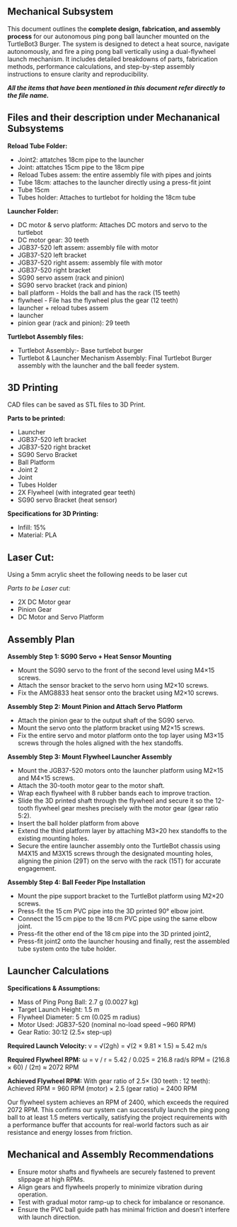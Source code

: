 ## Mechanical Subsystem

This document outlines the **complete design, fabrication, and assembly process** for our autonomous ping pong ball launcher mounted on the TurtleBot3 Burger. The system is designed to detect a heat source, navigate autonomously, and fire a ping pong ball vertically using a dual-flywheel launch mechanism. It includes detailed breakdowns of parts, fabrication methods, performance calculations, and step-by-step assembly instructions to ensure clarity and reproducibility.

**_All the items that have been mentioned in this document refer directly to the file name._**


## Files and their description under Mechananical Subsystems

**Reload Tube Folder:**
- Joint2: attatches 18cm pipe to the launcher 
- Joint: attatches 15cm pipe to the 18cm pipe 
- Reload Tubes assem: the entire assembly file with pipes and joints
- Tube 18cm: attaches to the launcher directly using a press-fit joint
- Tube 15cm
- Tubes holder: Attaches to turtlebot for holding the 18cm tube 

**Launcher Folder:**
- DC motor & servo platform: Attaches DC motors and servo to the turtlebot 
- DC motor gear: 30 teeth 
- JGB37-520 left assem: assembly file with motor
- JGB37-520 left bracket  
- JGB37-520 right assem: assembly file with motor  
- JGB37-520 right bracket  
- SG90 servo assem (rack and pinion)  
- SG90 servo bracket (rack and pinion)  
- ball platform - Holds the ball and has the rack (15 teeth)
- flywheel - File has the flywheel plus the gear (12 teeth) 
- launcher + reload tubes assem  
- launcher  
- pinion gear (rack and pinion): 29 teeth

**Turtlebot Assembly files:**
- Turtlebot Assembly:- Base turtlebot burger
- Turtlebot & Launcher Mechanism Assembly: Final Turtlebot Burger assembly with the launcher and the ball feeder system.



## 3D Printing
CAD files can be saved as STL files to 3D Print.

**Parts to be printed:**
- Launcher 
- JGB37-520 left bracket
- JGB37-520 right bracket  
- SG90 Servo Bracket 
- Ball Platform
- Joint 2
- Joint
- Tubes Holder
- 2X Flywheel (with integrated gear teeth)
- SG90 servo Bracket (heat sensor)

**Specifications for 3D Printing:**
- Infill: 15%
- Material: PLA 


## Laser Cut:
Using a 5mm acrylic sheet the following needs to be laser cut

_Parts to be Laser cut:_
- 2X DC Motor gear 
- Pinion Gear 
- DC Motor and Servo Platform



## Assembly Plan

**Assembly Step 1: SG90 Servo + Heat Sensor Mounting**
- Mount the SG90 servo to the front of the second level using M4×15 screws.
- Attach the sensor bracket to the servo horn using M2×10 screws.
- Fix the AMG8833 heat sensor onto the bracket using M2×10 screws.

**Assembly Step 2: Mount Pinion and Attach Servo Platform**
- Attach the pinion gear to the output shaft of the SG90 servo.
- Mount the servo onto the platform bracket using M2×15 screws.
- Fix the entire servo and motor platform onto the top layer using M3×15 screws through the holes aligned with the hex standoffs.

**Assembly Step 3: Mount Flywheel Launcher Assembly**
- Mount the JGB37-520 motors onto the launcher platform using M2×15 and M4×15 screws.
- Attach the 30-tooth motor gear to the motor shaft.
- Wrap each flywheel with 8 rubber bands each to improve traction.
- Slide the 3D printed shaft through the flywheel and secure it so the 12-tooth flywheel gear meshes precisely with the motor gear (gear ratio 5:2).
- Insert the ball holder platform from above
- Extend the third platform layer by attaching M3×20 hex standoffs to the existing mounting holes.
- Secure the entire launcher assembly onto the TurtleBot chassis using M4X15 and M3X15 screws through the designated mounting holes, aligning the pinion (29T) on the servo with the rack (15T) for accurate engagement.

**Assembly Step 4: Ball Feeder Pipe Installation**
- Mount the pipe support bracket to the TurtleBot platform using M2×20 screws.
- Press-fit the 15 cm PVC pipe into the 3D printed 90° elbow joint.
- Connect the 15 cm pipe to the 18 cm PVC pipe using the same elbow joint.
- Press-fit the other end of the 18 cm pipe into the 3D printed joint2,
- Press-fit joint2 onto the launcher housing and finally, rest the assembled tube system onto the tube holder.



## Launcher Calculations 

**Specifications & Assumptions:**
- Mass of Ping Pong Ball: 2.7 g (0.0027 kg)
- Target Launch Height: 1.5 m
- Flywheel Diameter: 5 cm (0.025 m radius)
- Motor Used: JGB37-520 (nominal no-load speed ~960 RPM)
- Gear Ratio: 30:12 (2.5× step-up)

**Required Launch Velocity:**
v = √(2gh) = √(2 × 9.81 × 1.5) ≈ 5.42 m/s

**Required Flywheel RPM:**
ω = v / r = 5.42 / 0.025 = 216.8 rad/s
RPM = (216.8 × 60) / (2π) ≈ 2072 RPM

**Achieved Flywheel RPM:**
With gear ratio of 2.5× (30 teeth : 12 teeth):
Achieved RPM = 960 RPM (motor) × 2.5 (gear ratio) = 2400 RPM

Our flywheel system achieves an RPM of 2400, which exceeds the required 2072 RPM. This confirms our system can successfully launch the ping pong ball to at least 1.5 meters vertically, satisfying the project requirements  with a performance buffer that accounts for real-world factors such as air resistance and energy losses from friction.



## Mechanical and Assembly Recommendations
- Ensure motor shafts and flywheels are securely fastened to prevent slippage at high RPMs.
- Align gears and flywheels properly to minimize vibration during operation.
- Test with gradual motor ramp-up to check for imbalance or resonance.
- Ensure the PVC ball guide path has minimal friction and doesn’t interfere with launch direction.







